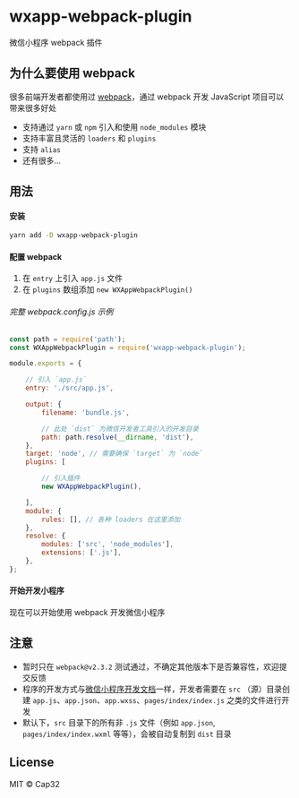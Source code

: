 # wxapp-webpack-plugin
微信小程序 webpack 插件


## 为什么要使用 webpack

很多前端开发者都使用过 [webpack](https://webpack.js.org/)，通过 webpack 开发 JavaScript 项目可以带来很多好处

- 支持通过 `yarn` 或 `npm` 引入和使用 `node_modules` 模块
- 支持丰富且灵活的 `loaders` 和 `plugins`
- 支持 `alias`
- 还有很多...


## 用法

#### 安装

```bash
yarn add -D wxapp-webpack-plugin
```

#### 配置 webpack

1. 在 `entry` 上引入 `app.js` 文件
2. 在 `plugins` 数组添加 `new WXAppWebpackPlugin()`

###### 完整 webpack.config.js 示例

```js
const path = require('path');
const WXAppWebpackPlugin = require('wxapp-webpack-plugin');

module.exports = {

    // 引入 `app.js`
    entry: './src/app.js',

    output: {
        filename: 'bundle.js',

        // 此处 `dist` 为微信开发者工具引入的开发目录
        path: path.resolve(__dirname, 'dist'),
    },
    target: 'node', // 需要确保 `target` 为 `node`
    plugins: [

        // 引入插件
        new WXAppWebpackPlugin(),

    ],
    module: {
        rules: [], // 各种 loaders 在这里添加
    },
    resolve: {
        modules: ['src', 'node_modules'],
        extensions: ['.js'],
    },
};
```

#### 开始开发小程序

现在可以开始使用 webpack 开发微信小程序

## 注意

- 暂时只在 `webpack@v2.3.2` 测试通过，不确定其他版本下是否兼容性，欢迎提交反馈
- 程序的开发方式与[微信小程序开发文档](https://mp.weixin.qq.com/debug/wxadoc/dev/)一样，开发者需要在 `src` （源）目录创建 `app.js`、`app.json`、`app.wxss`、`pages/index/index.js` 之类的文件进行开发
- 默认下，`src` 目录下的所有非 `.js` 文件（例如 `app.json`, `pages/index/index.wxml` 等等），会被自动复制到 `dist` 目录


## License

MIT © Cap32

